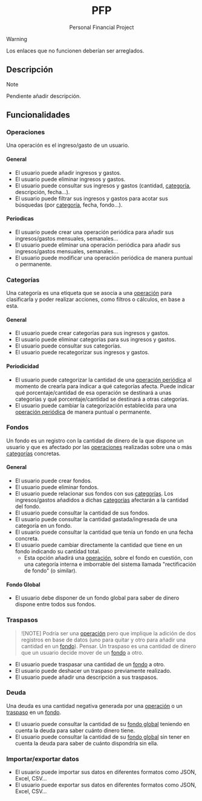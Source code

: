 <!-- Translate the README.md file: https://github.com/jonatasemidio/multilanguage-readme-pattern?tab=readme-ov-file -->

<h1 align=center>PFP</h1>
<p align=center>Personal Financial Project</p>

> [!WARNING]
> Los enlaces que no funcionen deberían ser arreglados.

## Descripción
> [!NOTE]
> Pendiente añadir descripción.

## Funcionalidades
### Operaciones
Una operación es el ingreso/gasto de un usuario.
#### General
- El usuario puede añadir ingresos y gastos.
- El usuario puede eliminar ingresos y gastos.
- El usuario puede consultar sus ingresos y gastos (cantidad, [categoría](), descripción, fecha...).
- El usuario puede filtrar sus ingresos y gastos para acotar sus búsquedas (por [categoría](), fecha, fondo...).
#### Periodicas
- El usuario puede crear una operación periódica para añadir sus ingresos/gastos mensuales, semanales...
- El usuario puede eliminar una operación periódica para añadir sus ingresos/gastos mensuales, semanales...
- El usuario puede modificar una operación periódica de manera puntual o permanente.
### Categorías
Una categoría es una etiqueta que se asocia a una [operación]() para clasificarla y poder realizar acciones, como filtros o cálculos, en base a esta.
#### General
- El usuario puede crear categorías para sus ingresos y gastos.
- El usuario puede eliminar categorías para sus ingresos y gastos.
- El usuario puede consultar sus categorías.
- El usuario puede recategorizar sus ingresos y gastos.
#### Periodicidad
- El usuario puede categorizar la cantidad de una [operación periódica]() al momento de crearla para indicar a qué categorías afecta. Puede indicar qué porcentaje/cantidad de esa operación se destinará a unas categorías y qué porcentaje/cantidad se destinará a otras categorías.
- El usuario puede cambiar la categorización establecida para una [operación periódica]() de manera puntual o permanente.
### Fondos
Un fondo es un registro con la cantidad de dinero de la que dispone un usuario y que es afectado por las [operaciones]() realizadas sobre una o más [categorías]() concretas.
#### General
- El usuario puede crear fondos.
- El usuario puede eliminar fondos.
- El usuario puede relacionar sus fondos con sus [categorías](). Los ingresos/gastos añadidos a dichas [categorías]() afectarán a la cantidad del fondo.
- El usuario puede consultar la cantidad de sus fondos.
- El usuario puede consultar la cantidad gastada/ingresada de una categoría en un fondo.
- El usuario puede consultar la cantidad que tenía un fondo en una fecha concreta.
- El usuario puede cambiar directamente la cantidad que tiene en un fondo indicando su cantidad total.
  - Esta opción añadirá una [operación](), sobre el fondo en cuestión, con una categoría interna e imborrable del sistema llamada "rectificación de fondo" (o similar).
#### Fondo Global
- El usuario debe disponer de un fondo global para saber de dinero dispone entre todos sus fondos.
### Traspasos
> ![NOTE]
> Podría ser una [operación]() pero que implique la adición de dos registros en base de datos (uno para quitar y otro para añadir una cantidad en un [fondo]()). Pensar.
Un traspaso es una cantidad de dinero que un usuario decide mover de un [fondo]() a otro.
- El usuario puede traspasar una cantidad de un [fondo]() a otro.
- El usuario puede deshacer un traspaso previamente realizado.
- El usuario puede añadir una descripción a sus traspasos.
### Deuda
Una deuda es una cantidad negativa generada por una [operación]() o un [traspaso]() en un [fondo]().
- El usuario puede consultar la cantidad de su [fondo global]() teniendo en cuenta la deuda para saber cuánto dinero tiene.
- El usuario puede consultar la cantidad de su [fondo global]() sin tener en cuenta la deuda para saber de cuánto dispondría sin ella.
### Importar/exportar datos
- El usuario puede importar sus datos en diferentes formatos como JSON, Excel, CSV...
- El usuario puede exportar sus datos en diferentes formatos como JSON, Excel, CSV...
